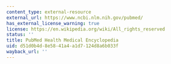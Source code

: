```yaml
---
content_type: external-resource
external_url: https://www.ncbi.nlm.nih.gov/pubmed/
has_external_license_warning: true
license: https://en.wikipedia.org/wiki/All_rights_reserved
status: ''
title: PubMed Health Medical Encyclopedia
uid: d51d0b4d-8e58-41a4-a1d7-124d8a6b033f
wayback_url: ''
---
```

